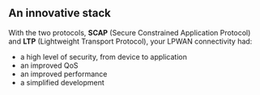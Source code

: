 ## An innovative stack

With the  two protocols, **SCAP** (Secure Constrained Application Protocol) and **LTP** (Lightweight Transport Protocol), your LPWAN connectivity had:
- a high level of security, from device to application
- an improved QoS
- an improved  performance
- a simplified development
